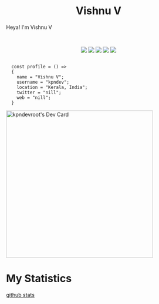 <h1 align="center">
  <b>Vishnu V</b>
</h1>

Heya! I'm Vishnu V

<br>
<p>
<div align="center">
  <img src="https://img.shields.io/badge/React-20232A?style=for-the-badge&logo=react&logoColor=61DAFB">
  <img src="https://img.shields.io/badge/Node.js-43853D?style=for-the-badge&logo=node.js&logoColor=white">
  <img src="https://img.shields.io/badge/-MONGO DB-98b982?style=for-the-badge&logo=mongodb&logoColor=98b982&labelColor=282828">
  <img src="https://img.shields.io/badge/Bootstrap-563D7C?style=for-the-badge&logo=bootstrap&logoColor=white">
  <img src="https://img.shields.io/badge/Amazon_AWS-232F3E?style=for-the-badge&logo=amazon-aws&logoColor=white">
</div>
</p>

```javasript
    
  const profile = () => 
  {
    name = "Vishnu V";
    username = "kpndev";
    location = "Kerala, India";
    twitter = "nill";
    web = "nill";
  }
````
<a href="https://app.daily.dev/kpndev_root"><img src="https://api.daily.dev/devcards/c5271094f2d64827807eff4b04a272f3.png?r=sqk" width="400" alt="kpndevroot's Dev Card"/></a>
# My Statistics
[github stats](https://github-readme-stats.vercel.app/api?username=kpndevroot&theme=blue-green)
<!---![github stats](https://github-readme-stats.vercel.app/api?username=kpndevroot&theme=blue-green)--->


